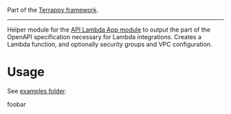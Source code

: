 Part of the [Terrappy framework](https://github.com/guidion-digital/terrappy).

---

Helper module for the [API Lambda App module](https://github.com/guidion-digital/terraform-aws-app-api-lambda/) to output the part of the OpenAPI specification necessary for Lambda integrations. Creates a Lambda function, and optionally security groups and VPC configuration.

# Usage

See [examples folder](./examples).

foobar
